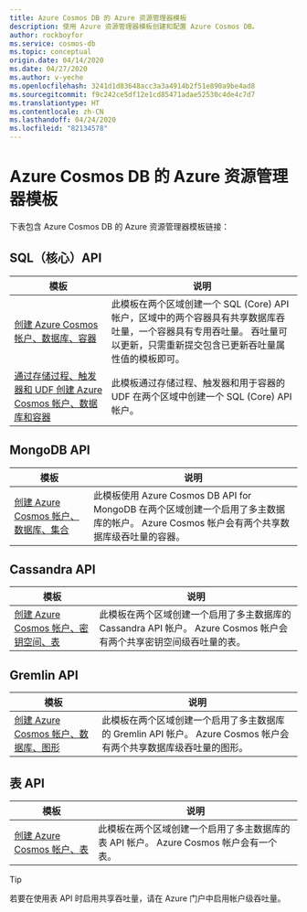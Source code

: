 ```yaml
---
title: Azure Cosmos DB 的 Azure 资源管理器模板
description: 使用 Azure 资源管理器模板创建和配置 Azure Cosmos DB。
author: rockboyfor
ms.service: cosmos-db
ms.topic: conceptual
origin.date: 04/14/2020
ms.date: 04/27/2020
ms.author: v-yeche
ms.openlocfilehash: 3241d1d83648acc3a3a4914b2f51e890a9be4ad8
ms.sourcegitcommit: f9c242ce5df12e1cd85471adae52530c4de4c7d7
ms.translationtype: HT
ms.contentlocale: zh-CN
ms.lasthandoff: 04/24/2020
ms.locfileid: "82134578"
---
```

<!--Verify successfully-->
# <a name="azure-resource-manager-templates-for-azure-cosmos-db"></a>Azure Cosmos DB 的 Azure 资源管理器模板

下表包含 Azure Cosmos DB 的 Azure 资源管理器模板链接：

## <a name="sql-core-api"></a>SQL（核心）API

|**模板**|**说明**|
|---|---|
|[创建 Azure Cosmos 帐户、数据库、容器](manage-sql-with-resource-manager.md#create-resource) | 此模板在两个区域创建一个 SQL (Core) API 帐户，区域中的两个容器具有共享数据库吞吐量，一个容器具有专用吞吐量。 吞吐量可以更新，只需重新提交包含已更新吞吐量属性值的模板即可。 |
|[通过存储过程、触发器和 UDF 创建 Azure Cosmos 帐户、数据库和容器](manage-sql-with-resource-manager.md#create-sproc) | 此模板通过存储过程、触发器和用于容器的 UDF 在两个区域中创建一个 SQL (Core) API 帐户。 |

<!--PENDING ON [Create a private endpoint for an existing Azure Cosmos account](how-to-configure-private-endpoints.md#create-a-private-endpoint-by-using-a-resource-manager-template)-->

## <a name="mongodb-api"></a>MongoDB API

|**模板**|**说明**|
|---| ---|
|[创建 Azure Cosmos 帐户、数据库、集合](manage-mongodb-with-resource-manager.md#create-resource) | 此模板使用 Azure Cosmos DB API for MongoDB 在两个区域创建一个启用了多主数据库的帐户。 Azure Cosmos 帐户会有两个共享数据库级吞吐量的容器。 |

## <a name="cassandra-api"></a>Cassandra API

|**模板**|**说明**|
|---| ---|
|[创建 Azure Cosmos 帐户、密钥空间、表](manage-cassandra-with-resource-manager.md#create-resource) | 此模板在两个区域创建一个启用了多主数据库的 Cassandra API 帐户。 Azure Cosmos 帐户会有两个共享密钥空间级吞吐量的表。 |

## <a name="gremlin-api"></a>Gremlin API

|**模板**|**说明**|
|---| ---|
|[创建 Azure Cosmos 帐户、数据库、图形](manage-gremlin-with-resource-manager.md#create-resource) | 此模板在两个区域创建一个启用了多主数据库的 Gremlin API 帐户。 Azure Cosmos 帐户会有两个共享数据库级吞吐量的图形。 |

## <a name="table-api"></a>表 API

|**模板**|**说明**|
|---| ---|
|[创建 Azure Cosmos 帐户、表](manage-table-with-resource-manager.md#create-resource) | 此模板在两个区域创建一个启用了多主数据库的表 API 帐户。 Azure Cosmos 帐户会有一个表。 |

> [!TIP]
> 若要在使用表 API 时启用共享吞吐量，请在 Azure 门户中启用帐户级吞吐量。

<!--Not Available on [ARM reference for Azure Cosmos DB](https://docs.microsoft.com/azure/templates/microsoft.documentdb/allversions)-->
<!--Update_Description: wording update, update link -->